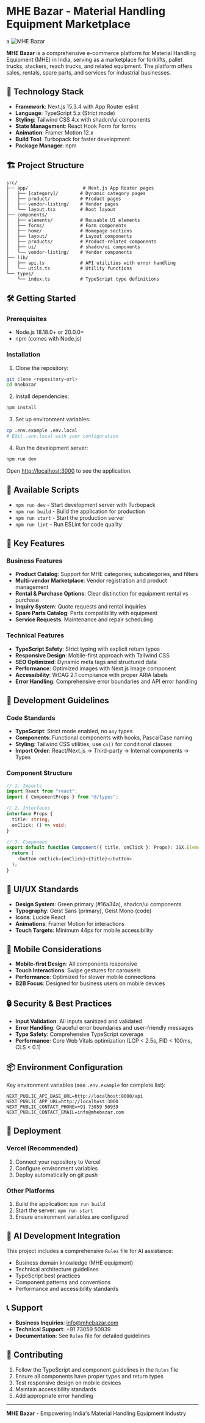 # MHE Bazar - Material Handling Equipment Marketplace
a
![MHE Bazar](public/mhe-logo.png)

**MHE Bazar** is a comprehensive e-commerce platform for Material Handling Equipment (MHE) in India, serving as a marketplace for forklifts, pallet trucks, stackers, reach trucks, and related equipment. The platform offers sales, rentals, spare parts, and services for industrial businesses.

## 🚀 Technology Stack

- **Framework**: Next.js 15.3.4 with App Router eslint 
- **Language**: TypeScript 5.x (Strict mode)
- **Styling**: Tailwind CSS 4.x with shadcn/ui components
- **State Management**: React Hook Form for forms
- **Animation**: Framer Motion 12.x
- **Build Tool**: Turbopack for faster development
- **Package Manager**: npm

## 🏗️ Project Structure

```
src/
├── app/                    # Next.js App Router pages
│   ├── [category]/        # Dynamic category pages
│   ├── product/           # Product pages
│   ├── vendor-listing/    # Vendor pages
│   └── layout.tsx         # Root layout
├── components/
│   ├── elements/          # Reusable UI elements
│   ├── forms/             # Form components
│   ├── home/              # Homepage sections
│   ├── layout/            # Layout components
│   ├── products/          # Product-related components
│   ├── ui/                # shadcn/ui components
│   └── vendor-listing/    # Vendor components
├── lib/
│   ├── api.ts             # API utilities with error handling
│   └── utils.ts           # Utility functions
└── types/
    └── index.ts           # TypeScript type definitions
```

## 🛠️ Getting Started

### Prerequisites

- Node.js 18.18.0+ or 20.0.0+
- npm (comes with Node.js)

### Installation

1. Clone the repository:
```bash
git clone <repository-url>
cd mhebazar
```

2. Install dependencies:
```bash
npm install
```

3. Set up environment variables:
```bash
cp .env.example .env.local
# Edit .env.local with your configuration
```

4. Run the development server:
```bash
npm run dev
```

Open [http://localhost:3000](http://localhost:3000) to see the application.

## 📝 Available Scripts

- `npm run dev` - Start development server with Turbopack
- `npm run build` - Build the application for production
- `npm run start` - Start the production server
- `npm run lint` - Run ESLint for code quality

## 🎯 Key Features

### Business Features
- **Product Catalog**: Support for MHE categories, subcategories, and filters
- **Multi-vendor Marketplace**: Vendor registration and product management
- **Rental & Purchase Options**: Clear distinction for equipment rental vs purchase
- **Inquiry System**: Quote requests and rental inquiries
- **Spare Parts Catalog**: Parts compatibility with equipment
- **Service Requests**: Maintenance and repair scheduling

### Technical Features
- **TypeScript Safety**: Strict typing with explicit return types
- **Responsive Design**: Mobile-first approach with Tailwind CSS
- **SEO Optimized**: Dynamic meta tags and structured data
- **Performance**: Optimized images with Next.js Image component
- **Accessibility**: WCAG 2.1 compliance with proper ARIA labels
- **Error Handling**: Comprehensive error boundaries and API error handling

## 🔧 Development Guidelines

### Code Standards
- **TypeScript**: Strict mode enabled, no `any` types
- **Components**: Functional components with hooks, PascalCase naming
- **Styling**: Tailwind CSS utilities, use `cn()` for conditional classes
- **Import Order**: React/Next.js → Third-party → Internal components → Types

### Component Structure
```typescript
// 1. Imports
import React from "react";
import { ComponentProps } from "@/types";

// 2. Interfaces
interface Props {
  title: string;
  onClick: () => void;
}

// 3. Component
export default function Component({ title, onClick }: Props): JSX.Element {
  return (
    <button onClick={onClick}>{title}</button>
  );
}
```

## 🎨 UI/UX Standards

- **Design System**: Green primary (#16a34a), shadcn/ui components
- **Typography**: Geist Sans (primary), Geist Mono (code)
- **Icons**: Lucide React
- **Animations**: Framer Motion for interactions
- **Touch Targets**: Minimum 44px for mobile accessibility

## 📱 Mobile Considerations

- **Mobile-first Design**: All components responsive
- **Touch Interactions**: Swipe gestures for carousels
- **Performance**: Optimized for slower mobile connections
- **B2B Focus**: Designed for business users on mobile devices

## 🔒 Security & Best Practices

- **Input Validation**: All inputs sanitized and validated
- **Error Handling**: Graceful error boundaries and user-friendly messages
- **Type Safety**: Comprehensive TypeScript coverage
- **Performance**: Core Web Vitals optimization (LCP < 2.5s, FID < 100ms, CLS < 0.1)

## 📦 Environment Configuration

Key environment variables (see `.env.example` for complete list):

```env
NEXT_PUBLIC_API_BASE_URL=http://localhost:8000/api
NEXT_PUBLIC_APP_URL=http://localhost:3000
NEXT_PUBLIC_CONTACT_PHONE=+91 73059 50939
NEXT_PUBLIC_CONTACT_EMAIL=info@mhebazar.com
```

## 🚀 Deployment

### Vercel (Recommended)
1. Connect your repository to Vercel
2. Configure environment variables
3. Deploy automatically on git push

### Other Platforms
1. Build the application: `npm run build`
2. Start the server: `npm run start`
3. Ensure environment variables are configured

## 🤖 AI Development Integration

This project includes a comprehensive `Rules` file for AI assistance:
- Business domain knowledge (MHE equipment)
- Technical architecture guidelines
- TypeScript best practices
- Component patterns and conventions
- Performance and accessibility standards

## 📞 Support

- **Business Inquiries**: info@mhebazar.com
- **Technical Support**: +91 73059 50939
- **Documentation**: See `Rules` file for detailed guidelines

## 🤝 Contributing

1. Follow the TypeScript and component guidelines in the `Rules` file
2. Ensure all components have proper types and return types
3. Test responsive design on mobile devices
4. Maintain accessibility standards
5. Add appropriate error handling
---

**MHE Bazar** - Empowering India's Material Handling Equipment Industry
